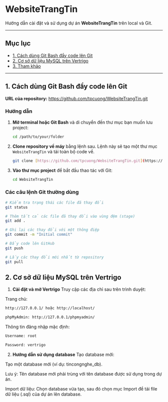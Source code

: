 # WebsiteTrangTin

Hướng dẫn cài đặt và sử dụng dự án **WebsiteTrangTin** trên local và Git.

---

## Mục lục

* [1. Cách dùng Git Bash đẩy code lên Git](#1-cách-dùng-git-bash-đẩy-code-lên-git)
* [2. Cơ sở dữ liệu MySQL trên Vertrigo](#2-cơ-sở-dữ-liệu-mysql-trên-vertrigo)
* [3. Tham khảo](#3-tham-khảo)

---

## 1. Cách dùng Git Bash đẩy code lên Git

**URL của repository:**
https://github.com/tpcuong/WebsiteTrangTin.git

### Hướng dẫn

1.  **Mở terminal hoặc Git Bash** và di chuyển đến thư mục bạn muốn lưu project:
    ```bash
    cd /path/to/your/folder
    ```
2.  **Clone repository về máy** bằng lệnh sau. Lệnh này sẽ tạo một thư mục `WebsiteTrangTin` và tải toàn bộ code về.
    ```bash
    git clone [https://github.com/tpcuong/WebsiteTrangTin.git](https://github.com/tpcuong/WebsiteTrangTin.git)
    ```
3.  **Vào thư mục project** để bắt đầu thao tác với Git:
    ```bash
    cd WebsiteTrangTin
    ```

### Các câu lệnh Git thường dùng

```bash
# Kiểm tra trạng thái các file đã thay đổi
git status

# Thêm tất cả các file đã thay đổi vào vùng đệm (stage)
git add .

# Ghi lại các thay đổi với một thông điệp
git commit -m "Initial commit"

# Đẩy code lên GitHub
git push

# Lấy các thay đổi mới nhất từ repository
git pull
```
## 2. Cơ sở dữ liệu MySQL trên Vertrigo
1. **Cài đặt và mở Vertrigo**
Truy cập các địa chỉ sau trên trình duyệt:

Trang chủ:
```bash
http://127.0.0.1/ hoặc http://localhost/

phpMyAdmin: http://127.0.0.1/phpmyadmin/
```
Thông tin đăng nhập mặc định:
```bash
Username: root

Password: vertrigo
```
2. **Hướng dẫn sử dụng database**
Tạo database mới:

Tạo một database mới (ví dụ: tincongnghe_db).

Lưu ý: Tên database mới phải trùng với tên database được sử dụng trong dự án.

Import dữ liệu:
Chọn database vừa tạo, sau đó chọn mục Import để tải file dữ liệu (.sql) của dự án lên database.

